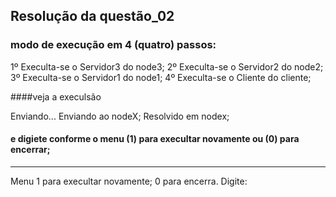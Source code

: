 ## Resolução da questão_02
### modo de execução em 4 (quatro) passos:
1º Execulta-se o Servidor3 do node3;
2º Execulta-se o Servidor2 do node2;
3º Execulta-se o Servidor1 do node1;
4º Execulta-se o Cliente do cliente;

####veja a execulsão
 
Enviando...
Enviando ao nodeX;
Resolvido em nodex;

#### e digiete conforme o menu (1) para execultar novamente ou (0) para encerrar;

------------ 
 Menu 
 1 para execultar novamente; 
 0 para encerra. 
Digite: 

